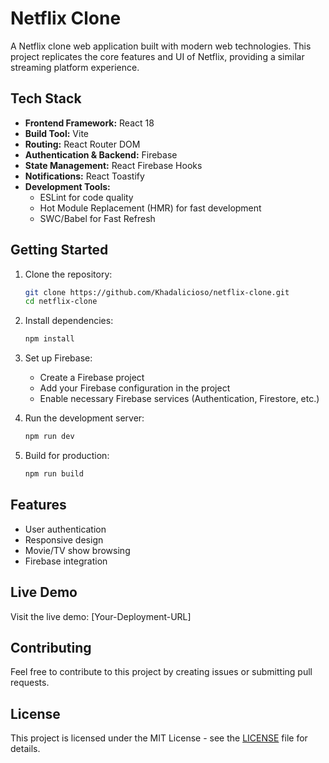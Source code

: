 # Netflix Clone

A Netflix clone web application built with modern web technologies. This project replicates the core features and UI of Netflix, providing a similar streaming platform experience.

## Tech Stack

- **Frontend Framework:** React 18
- **Build Tool:** Vite
- **Routing:** React Router DOM
- **Authentication & Backend:** Firebase
- **State Management:** React Firebase Hooks
- **Notifications:** React Toastify
- **Development Tools:**
  - ESLint for code quality
  - Hot Module Replacement (HMR) for fast development
  - SWC/Babel for Fast Refresh

## Getting Started

1. Clone the repository:
   ```bash
   git clone https://github.com/Khadalicioso/netflix-clone.git
   cd netflix-clone
   ```

2. Install dependencies:
   ```bash
   npm install
   ```

3. Set up Firebase:
   - Create a Firebase project
   - Add your Firebase configuration in the project
   - Enable necessary Firebase services (Authentication, Firestore, etc.)

4. Run the development server:
   ```bash
   npm run dev
   ```

5. Build for production:
   ```bash
   npm run build
   ```

## Features

- User authentication
- Responsive design
- Movie/TV show browsing
- Firebase integration

## Live Demo

Visit the live demo: [Your-Deployment-URL]

## Contributing

Feel free to contribute to this project by creating issues or submitting pull requests.

## License

This project is licensed under the MIT License - see the [LICENSE](LICENSE) file for details.
